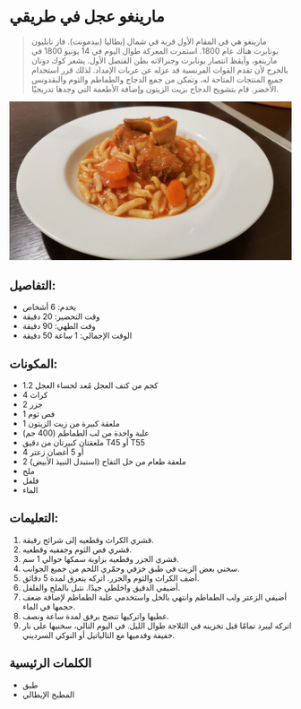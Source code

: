 # مارينغو عجل في طريقي

> مارينغو هي في المقام الأول قرية في شمال إيطاليا (بيدمونت). فاز نابليون بونابرت هناك عام 1800.
> استمرت المعركة طوال اليوم في 14 يونيو 1800 في مارينغو، وأيقظ انتصار بونابرت وجنرالاته بطن القنصل الأول. يشعر كوك دونان بالحرج لأن تقدم القوات الفرنسية قد عزله عن عربات الإمداد. لذلك قرر استخدام جميع المنتجات المتاحة له، وتمكن من جمع الدجاج والطماطم والثوم والبقدونس الأخضر. قام بتشويح الدجاج بزيت الزيتون وإضافة الأطعمة التي وجدها تدريجيًا. 

![مارينغو عجل في طريقي](https://github.com/anamorph/recettes/blob/main/photos/fr-plat-veau_marengo_a_ma_facon-01.jpg?raw=true)

## التفاصيل:
* يخدم: 6 أشخاص
* وقت التحضير: 20 دقيقة
* وقت الطهي: 90 دقيقة
* الوقت الإجمالي: 1 ساعة 50 دقيقة

## المكونات:
* 1.2 كجم من كتف العجل مُعد لحساء العجل
* 4 كراث
* 2 جزر
* 1 فص ثوم
* 1 ملعقة كبيرة من زيت الزيتون
* علبة واحدة من لب الطماطم (400 جم)
* ملعقتان كبيرتان من دقيق T45 أو T55
* 4 أو 5 أغصان زعتر
* 2 ملعقة طعام من خل التفاح (استبدل النبيذ الأبيض)
* ملح
* فلفل
* الماء

## التعليمات:
1. قشري الكراث وقطعيه إلى شرائح رقيقة.
1. قشري فص الثوم وجففيه وقطعيه.
1. قشري الجزر وقطعيه بزاوية سمكها حوالي 1 سم.
1. سخني بعض الزيت في طبق خزفي وحمّري اللحم من جميع الجوانب.
1. أضف الكراث والثوم والجزر. اتركه يتعرق لمدة 5 دقائق.
1. أضيفي الدقيق واخلطي جيدًا. نتبل بالملح والفلفل.
1. أضيفي الزعتر ولب الطماطم وانتهي بالخل واستخدمي علبة الطماطم لإضافة ضعف حجمها في الماء.
1. غطيها واتركيها تنضج برفق لمدة ساعة ونصف.
1. اتركه ليبرد تمامًا قبل تخزينه في الثلاجة طوال الليل. في اليوم التالي، سخنيها على نار خفيفة وقدميها مع التالياتيل أو النوكي السرديني.

## الكلمات الرئيسية
* طبق
* المطبخ الإيطالي